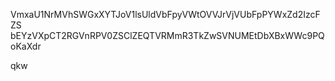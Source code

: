 VmxaU1NrMVhSWGxXYTJoV1lsUldVbFpyVWtOVVJrVjVUbFpPYWxZd2IzcFZS
bEYzVXpCT2RGVnRPV0ZSClZEQTVRMmR3TkZwSVNUMEtDbXBxWWc9PQoKaXdr

qkw